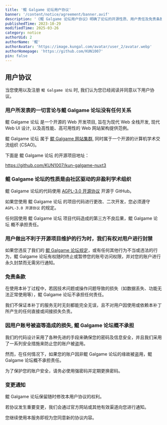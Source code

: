 ```yaml
---
title: '鲲 Galgame 论坛用户协议'
banner: '/content/notice/agreement/banner.avif'
description: '《鲲 Galgame 论坛用户协议》明确了论坛的开源性质、用户责任及免责条款。论坛为非盈利的社区驱动学术组织，遵循 AGPL-3.0 许可协议，用户使用其代码需遵守相关规定。所有用户言论仅代表个人，与论坛无关。若用户违反论坛规定或损害开源项目维护，论坛有权封禁账号。协议强调用户需自行保护账户安全，因盗号或技术问题导致的损失论坛概不负责。此外，论坛保留修改协议的权利，重要变更将通过官方网站通知，用户继续使用即视为同意新协议内容。'
publishedTime: 2023-10-29
modifiedTime: 2025-03-26
category: notice
authorUid: 2
authorName: '鲲'
authorAvatar: 'https://image.kungal.com/avatar/user_2/avatar.webp'
authorHomepage: 'https://github.com/KUN1007'
pin: false
---
```


## 用户协议

当您使用以及注册 `鲲 Galgame 论坛` 时, 我们认为您已经阅读并同意以下用户协议。

### 用户所发表的一切言论与鲲 Galgame 论坛没有任何关系

鲲 Galgame 论坛 是一个开源的 Web 开发项目, 旨在为现代 Web 全栈开发, 现代 Web UI 设计, 以及高性能、高可用性的 Web 网站架构提供范例。

鲲 Galgame 论坛 属于 [鲲 Galgame 网站集群](https://nav.kungal.org/), 同时属于一个开源的计算机学术交流组织 (CSAO)。

下面是 鲲 Galgame 论坛 的开源项目地址：

https://github.com/KUN1007/kun-galgame-nuxt3

### 鲲 Galgame 论坛的性质是由社区驱动的非盈利学术组织

鲲 Galgame 论坛的代码使用 [AGPL-3.0 开源协议](https://www.gnu.org/licenses/agpl-3.0.en.html) 开源于 GitHub。

如果您使用 鲲 Galgame 论坛 的项目代码进行更改、二次开发，您必须遵守 `AGPL-3.0 开源协议` 的规定。

任何因使用 鲲 Galgame 论坛 项目代码造成的第三方不良后果，鲲 Galgame 论坛 概不承担责任。

### 用户做出不利于开源项目维护的行为时，我们有权对用户进行封禁

如果您违反了我们的 [鲲 Galgame 论坛规定](/doc/notice/rules)，或有任何其他行为不当或违法的行为，鲲 Galgame 论坛有权随时终止或暂停您的账号访问权限，并对您的账户进行永久封禁而无需另行通知。

### 免责条款

在使用本补丁过程中，若因技术问题或操作问题导致的损失（如数据丢失、功能无法正常使用等），鲲 Galgame 论坛不承担任何责任。

我们不保证本补丁的服务无时无刻都能完全无误，且不对用户因使用或依赖本补丁所产生的任何直接或间接损失负责。

### 因用户账号被盗等造成的损失, 鲲 Galgame 论坛概不承担

我们的代码设计采用了各种先进的手段来确保您的密码及信息安全，并且我们采用了一系列安全措施来防止您的账户被盗用。

然而，在任何情况下，如果您的账户因非鲲 Galgame 论坛的缘故被盗用，鲲 Galgame 论坛概不承担责任。

为了保护您的账户安全，请务必使用强密码并定期更换密码。

### 变更通知

鲲 Galgame 论坛保留随时修改本用户协议的权利。

若协议发生重要变更，我们会通过官方网站或其他有效渠道向您进行通知。

您继续使用本服务即视为您同意新的协议内容。